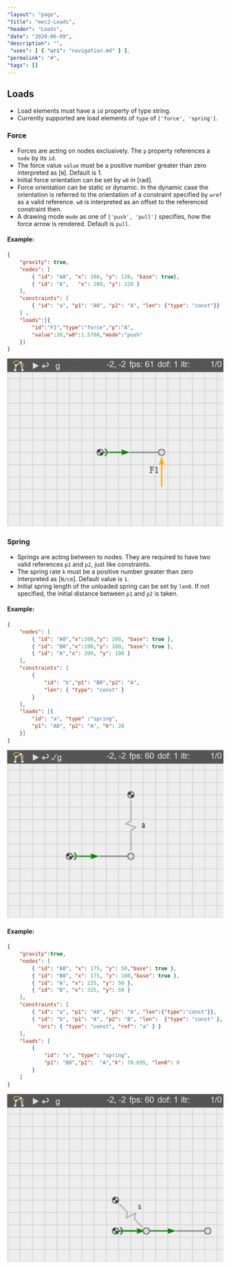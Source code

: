 ```yaml
---
"layout": "page",
"title": "mec2-Loads",
"header": "Loads",
"date": "2020-06-09",
"description": "",
 "uses": [ { "uri": "navigation.md" } ],
"permalink": "#",
"tags": []
---
```


## Loads

* Load elements must have a `id` property of type string.
* Currently supported are load elements of `type` of `['force', 'spring']`.

### Force

* Forces are acting on nodes exclusively. The `p` property references a `node` by its `id`.
* The force value `value` must be a positive number greater than zero interpreted as [`N`]. Default is 1.
* Initial force orientation can be set by `w0` in [rad].
* Force orientation can be static or dynamic. In the dynamic case the orientation is referred to the orientation of a constraint specified by `wref` as a valid reference. `w0` is interpreted as an offset to the referenced constraint then.
* A drawing mode `mode` as one of `['push', 'pull']` specifies, how the force arrow is rendered. Default is `pull`.

#### Example:

```json
{
    "gravity": true,    
    "nodes": [       
        { "id": "A0", "x": 100, "y": 120, "base": true},
        { "id": "A",   "x": 200, "y": 120 }
    ],    
    "constraints": [
        { "id": "a", "p1": "A0", "p2": "A", "len": {"type": "const"}}
    ] ,
    "loads":[{
        "id":"F1","type":"force","p":"A",
        "value":30,"w0":1.5708,"mode":"push"
    }]
}
```

<img src="img/load_1.gif" width=600 alt="first">


### Spring

* Springs are acting between to nodes. They are required to have two valid references `p1` and `p2`, just like constraints.
* The spring rate `k` must be a positive number greater than zero interpreted as [`N/cm`]. Default value is `1`.
* Initial spring length of the unloaded spring can be set by `len0`. If not specified, the initial distance between `p1` and `p2` is taken.

#### Example:


```json
{   
    "nodes": [
        { "id": "A0","x":200,"y": 200, "base": true },
        { "id": "B0","x":100,"y": 100, "base": true },
        { "id": "A","x": 200, "y": 100 }
    ],
    "constraints": [
        {
            "id": "b","p1": "B0","p2": "A",
            "len": { "type": "const" }
        }
    ],
    "loads": [{
        "id": "a", "type" :"spring",
        "p1": "A0", "p2": "A", "k": 20
    }]
}
```

<img src="img/load_2.gif" width=600 alt="first">



#### Example:

```json
{  
    "gravity":true,
    "nodes": [
        { "id": "A0", "x": 175, "y": 50,"base": true },
        { "id": "B0", "x": 175, "y": 100,"base": true },
        { "id": "A", "x": 225, "y": 50 },
        { "id": "B", "x": 325, "y": 50 }
    ],
    "constraints": [
        { "id": "a", "p1": "A0", "p2": "A", "len":{"type":"const"}},
        { "id": "b", "p1": "A", "p2": "B", "len":  {"type": "const" },
          "ori": { "type": "const", "ref": "a" } }
    ],
    "loads": [
        {
            "id": "s", "type": "spring",
            "p1": "B0","p2":  "A","k": 78.695, "len0": 0 
        }
    ]
}
```

<img src="img/load_3.gif" width=600 alt="first">


